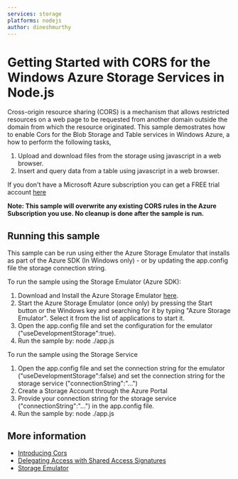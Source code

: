 ```yaml
---
services: storage
platforms: nodejs
author: dineshmurthy
---
```


# Getting Started with CORS for the Windows Azure Storage Services in Node.js

Cross-origin resource sharing (CORS) is a mechanism that allows restricted resources on a web page to be requested from another domain outside the domain from which the resource originated.
This sample demostrates how to enable Cors for the Blob Storage and Table services in Windows Azure, a how to perform the following tasks,

1. Upload and download files from the storage using javascript in a web browser.
2. Insert and query data from a table using javascript in a web browser. 

If you don't have a Microsoft Azure subscription you can
get a FREE trial account [here](http://go.microsoft.com/fwlink/?LinkId=330212)

**Note: This sample will overwrite any existing CORS rules in the Azure Subscription you use. No cleanup is done after the sample is run.**

## Running this sample

This sample can be run using either the Azure Storage Emulator that installs as part of the Azure SDK (In Windows only) - or by
updating the app.config file the storage connection string.

To run the sample using the Storage Emulator (Azure SDK):

1. Download and Install the Azure Storage Emulator [here](http://azure.microsoft.com/en-us/downloads/).
2. Start the Azure Storage Emulator (once only) by pressing the Start button or the Windows key and searching for it by typing "Azure Storage Emulator". Select it from the list of applications to start it.
3. Open the app.config file and set the configuration for the emulator ("useDevelopmentStorage":true).
4. Run the sample by: node ./app.js

To run the sample using the Storage Service

1. Open the app.config file and set the connection string for the emulator ("useDevelopmentStorage":false) and set the connection string for the storage service ("connectionString":"...")
2. Create a Storage Account through the Azure Portal
3. Provide your connection string for the storage service ("connectionString":"...") in the app.config file. 
4. Run the sample by: node ./app.js

## More information
- [Introducing Cors](https://blogs.msdn.microsoft.com/windowsazurestorage/2014/02/03/windows-azure-storage-introducing-cors/)
- [Delegating Access with Shared Access Signatures](http://azure.microsoft.com/en-us/documentation/articles/storage-dotnet-shared-access-signature-part-1/)
- [Storage Emulator](https://azure.microsoft.com/en-us/documentation/articles/storage-use-emulator/)
